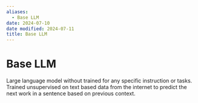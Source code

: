 ```yaml
---
aliases:
  - Base LLM
date: 2024-07-10
date modified: 2024-07-11
title: Base LLM
---
```


# Base LLM

Large language model without trained for any specific instruction or tasks. Trained unsupervised on text based data from the internet to predict the next work in a sentence based on previous context.
